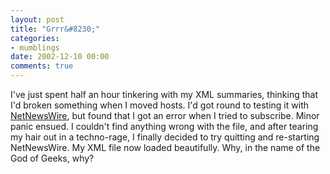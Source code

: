 ```yaml
---
layout: post
title: "Grrr&#8230;"
categories:
- mumblings
date: 2002-12-10 00:00
comments: true
---
```


<p>I've just spent half an hour tinkering with my XML summaries, thinking that I'd broken something when I moved hosts. I'd got round to testing it with <a href="http://ranchero.com/software/netnewswire/" title="NetNewsWire">NetNewsWire</a>, but found that I got an error when I tried to subscribe. Minor panic ensued. I couldn't find anything wrong with the file, and after tearing my hair out in a techno-rage, I finally decided to try quitting and re-starting NetNewsWire. My XML file now loaded beautifully. Why, in the name of the God of Geeks, why?</p>


